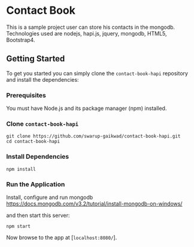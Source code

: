 # Contact Book

This is a sample project user can store his contacts in the mongodb. Technologies used are nodejs, hapi.js, jquery, mongodb, HTML5, Bootstrap4.

## Getting Started

To get you started you can simply clone the `contact-book-hapi` repository and install the dependencies:

### Prerequisites

You must have Node.js and its package manager (npm) installed.

### Clone `contact-book-hapi`

```
git clone https://github.com/swarup-gaikwad/contact-book-hapi.git
cd contact-book-hapi
```

### Install Dependencies

```
npm install
```

### Run the Application

Install, configure and run mongodb 
https://docs.mongodb.com/v3.2/tutorial/install-mongodb-on-windows/

and then start this server:

```
npm start
```

Now browse to the app at [`localhost:8080/`].
